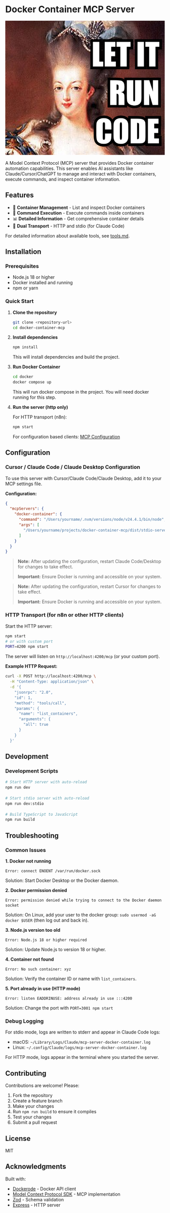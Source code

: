 # Docker Container MCP Server

![Let it run code](image.png)

A Model Context Protocol (MCP) server that provides Docker container automation capabilities. This server enables AI assistants like Claude/Cursor/ChatGPT to manage and interact with Docker containers, execute commands, and inspect container information.

## Features

- 🐳 **Container Management** - List and inspect Docker containers
- 🔧 **Command Execution** - Execute commands inside containers
- 📊 **Detailed Information** - Get comprehensive container details
- 🚀 **Dual Transport** - HTTP and stdio (for Claude Code)

For detailed information about available tools, see [tools.md](tools.md).

## Installation

### Prerequisites
- Node.js 18 or higher
- Docker installed and running
- npm or yarn

### Quick Start

1. **Clone the repository**
   ```bash
   git clone <repository-url>
   cd docker-container-mcp
   ```

2. **Install dependencies**
   ```bash
   npm install
   ```

   This will install dependencies and build the project.

3. **Run Docker Container**
   ```bash
   cd docker
   docker compose up 
   ```

   This will run docker compose in the project. You will need docker running for this step.

4. **Run the server (http only)**


   For HTTP transport (n8n):
   ```bash
   npm start
   ```

   For configuration based clients: [MCP Configuration](#configuration)

## Configuration

### Cursor / Claude Code / Claude Desktop Configuration

To use this server with Cursor/Claude Code/Claude Desktop, add it to your MCP settings file.

**Configuration:**
```json
{
  "mcpServers": {
    "docker-container": {
      "command": "/Users/yourname/.nvm/versions/node/v24.4.1/bin/node",
      "args": [
        "/Users/yourname/projects/docker-container-mcp/dist/stdio-server.js"
      ]
    }
  }
}
```

> **Note:** After updating the configuration, restart Claude Code/Desktop for changes to take effect.
>
> **Important:** Ensure Docker is running and accessible on your system.

> **Note:** After updating the configuration, restart Cursor for changes to take effect.
>
> **Important:** Ensure Docker is running and accessible on your system.

### HTTP Transport (for n8n or other HTTP clients)

Start the HTTP server:
```bash
npm start
# or with custom port
PORT=4200 npm start
```

The server will listen on `http://localhost:4200/mcp` (or your custom port).

**Example HTTP Request:**
```bash
curl -X POST http://localhost:4200/mcp \
  -H "Content-Type: application/json" \
  -d '{
    "jsonrpc": "2.0",
    "id": 1,
    "method": "tools/call",
    "params": {
      "name": "list_containers",
      "arguments": {
        "all": true
      }
    }
  }'
```

## Development

### Development Scripts

```bash
# Start HTTP server with auto-reload
npm run dev

# Start stdio server with auto-reload
npm run dev:stdio

# Build TypeScript to JavaScript
npm run build
```

## Troubleshooting

### Common Issues

**1. Docker not running**
```
Error: connect ENOENT /var/run/docker.sock
```
Solution: Start Docker Desktop or the Docker daemon.

**2. Docker permission denied**
```
Error: permission denied while trying to connect to the Docker daemon socket
```
Solution: On Linux, add your user to the docker group: `sudo usermod -aG docker $USER` (then log out and back in).

**3. Node.js version too old**
```
Error: Node.js 18 or higher required
```
Solution: Update Node.js to version 18 or higher.

**4. Container not found**
```
Error: No such container: xyz
```
Solution: Verify the container ID or name with `list_containers`.

**5. Port already in use (HTTP mode)**
```
Error: listen EADDRINUSE: address already in use :::4200
```
Solution: Change the port with `PORT=3001 npm start`

### Debug Logging

For stdio mode, logs are written to stderr and appear in Claude Code logs:
- macOS: `~/Library/Logs/Claude/mcp-server-docker-container.log`
- Linux: `~/.config/Claude/logs/mcp-server-docker-container.log`

For HTTP mode, logs appear in the terminal where you started the server.

## Contributing

Contributions are welcome! Please:
1. Fork the repository
2. Create a feature branch
3. Make your changes
4. Run `npm run build` to ensure it compiles
5. Test your changes
6. Submit a pull request

## License

MIT

## Acknowledgments

Built with:
- [Dockerode](https://github.com/apocas/dockerode) - Docker API client
- [Model Context Protocol SDK](https://github.com/modelcontextprotocol/typescript-sdk) - MCP implementation
- [Zod](https://zod.dev/) - Schema validation
- [Express](https://expressjs.com/) - HTTP server
